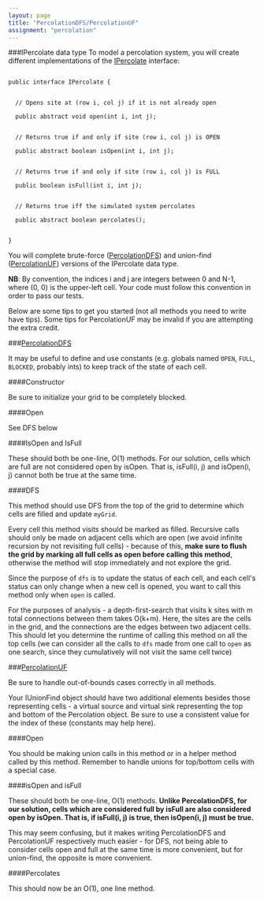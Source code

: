```yaml
---
layout: page
title: "PercolationDFS/PercolationUF"
assignment: "percolation"
---
```


###IPercolate data type
To model a percolation system, you will create different implementations of the
[IPercolate](/percolation/code/IPercolate.html) interface:

<code>
public interface IPercolate {<br><br>
&nbsp;&nbsp;// Opens site at (row i, col j) if it is not already open<br>
&nbsp;&nbsp;public abstract void open(int i, int j);<br><br>
&nbsp;&nbsp;// Returns true if and only if site (row i, col j) is OPEN<br>
&nbsp;&nbsp;public abstract boolean isOpen(int i, int j);<br><br>
&nbsp;&nbsp;// Returns true if and only if site (row i, col j) is FULL<br>
&nbsp;&nbsp;public boolean isFull(int i, int j);<br><br>
&nbsp;&nbsp;// Returns true iff the simulated system percolates<br>
&nbsp;&nbsp;public abstract boolean percolates();<br><br>
}
</code>

You will complete brute-force ([PercolationDFS](/percolation/code/PercolationDFS.html)) and union-find ([PercolationUF](/percolation/code/PercolationUF.html)) versions of the IPercolate data type. 

<b>NB</b>: By convention, the indices i and j are integers between 0 and N-1, where (0, 0) is the upper-left cell. Your code must follow this convention in order to pass our tests.

Below are some tips to get you started (not all methods you need to write have tips). Some tips for PercolationUF may be invalid if you are attempting the extra credit.

###[PercolationDFS](/percolation/code/PercolationDFS.html)

It may be useful to define and use constants (e.g. globals named <code>OPEN</code>, <code>FULL</code>, <code>BLOCKED</code>, probably ints) to keep track of the state of each cell.

####Constructor

Be sure to initialize your grid to be completely blocked.

####Open

See DFS below

####IsOpen and IsFull

These should both be one-line, O(1) methods. For our solution, cells which are full are not considered open by isOpen. That is, isFull(i, j) and isOpen(i, j) cannot both be true at the same time. 

####DFS

This method should use DFS from the top of the grid to determine which cells are filled and update <code>myGrid</code>.

Every cell this method visits should be marked as filled. Recursive calls should only be made on adjacent cells which are open (we avoid infinite recursion by not revisiting full cells) - because of this, <b>make sure to flush the grid by marking all full cells as open before calling this method</b>, otherwise the method will stop immediately and not explore the grid.

Since the purpose of <code>dfs</code> is to update the status of each cell, and each cell's status can only change when a new cell is opened, you want to call this method only when <code>open</code> is called.

For the purposes of analysis - a depth-first-search that visits k sites with m total connections between them takes O(k+m). Here, the sites are the cells in the grid, and the connections are the edges between two adjacent cells. This should let you determine the runtime of calling this method on all the top cells (we can consider all the calls to <code>dfs</code> made from one call to <code>open</code> as one search, since they cumulatively will not visit the same cell twice)

###[PercolationUF](/percolation/code/PercolationUF.html)

Be sure to handle out-of-bounds cases correctly in all methods.

Your IUnionFind object should have two additional elements besides those representing cells - a virtual source and virtual sink representing the top and bottom of the Percolation object. Be sure to use a consistent value for the index of these (constants may help here).

####Open

You should be making union calls in this method or in a helper method called by this method. Remember to handle unions for top/bottom cells with a special case.

####isOpen and isFull

These should both be one-line, O(1) methods. <b> Unlike PercolationDFS, for our solution, cells which are considered full by isFull are also considered open by isOpen. That is, if isFull(i, j) is true, then isOpen(i, j) must be true.</b> 

This may seem confusing, but it makes writing PercolationDFS and PercolationUF respectively much easier - for DFS, not being able to consider cells open and full at the same time is more convenient, but for union-find, the opposite is more convenient.

####Percolates

This should now be an O(1), one line method. 